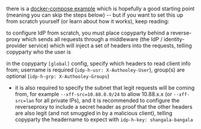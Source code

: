 there is a [docker-compose example](./examples/docker/idp-authelia-traefik) which is hopefully a good starting point (meaning you can skip the steps below) -- but if you want to set this up from scratch yourself (or learn about how it works), keep reading:

to configure IdP from scratch, you must place copyparty behind a reverse-proxy which sends all requests through a middleware (the IdP / identity-provider service) which will inject a set of headers into the requests, telling copyparty who the user is

in the copyparty `[global]` config, specify which headers to read client info from; username is required (`idp-h-usr: X-Authooley-User`), group(s) are optional (`idp-h-grp: X-Authooley-Groups`)

* it is also required to specify the subnet that legit requests will be coming from, for example `--xff-src=10.88.0.0/24` to allow 10.88.x.x (or `--xff-src=lan` for all private IPs), and it is recommended to configure the reverseproxy to include a secret header as proof that the other headers are also legit (and not smuggled in by a malicious client), telling copyparty the headername to expect with `idp-h-key: shangala-bangala`
